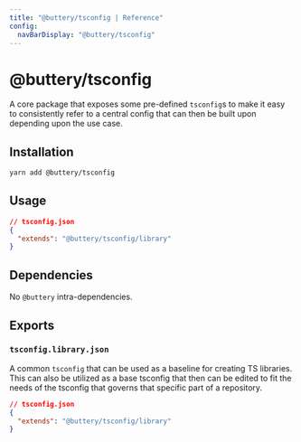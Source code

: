 ```yaml
---
title: "@buttery/tsconfig | Reference"
config:
  navBarDisplay: "@buttery/tsconfig"
---
```


# @buttery/tsconfig

A core package that exposes some pre-defined `tsconfig`s to make it easy to consistently refer to a central config that can then be built upon depending upon the use case.

## Installation

```bash
yarn add @buttery/tsconfig
```

## Usage

```json
// tsconfig.json
{
  "extends": "@buttery/tsconfig/library"
}
```

## Dependencies

No `@buttery` intra-dependencies.

## Exports

### `tsconfig.library.json`

A common `tsconfig` that can be used as a baseline for creating TS libraries. This can also be utilized as a base tsconfig that then can be edited to fit the needs of the tsconfig that governs that specific part of a repository.

```json
// tsconfig.json
{
  "extends": "@buttery/tsconfig/library"
}
```
